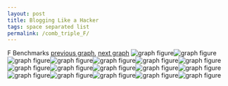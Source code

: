 ```yaml
---
layout: post
title: Blogging Like a Hacker
tags: space separated list
permalink: /comb_triple_F/
---
```


F Benchmarks
[previous graph](../comb_triple_EGG/), [next graph](../comb_triple_FACE/)
![graph figure](./images/triple/F/F-AVL_box.png)![graph figure](./images/triple/F/F-A_box.png)![graph figure](./images/triple/F/F-CYPHERD_box.png)![graph figure](./images/triple/F/F-EGG_box.png)![graph figure](./images/triple/F/F-FACE_box.png)![graph figure](./images/triple/F/F-FLOYD_box.png)![graph figure](./images/triple/F/F-F_box.png)![graph figure](./images/triple/F/F-H_box.png)![graph figure](./images/triple/F/F-JSOND_box.png)![graph figure](./images/triple/F/F-K_box.png)![graph figure](./images/triple/F/F-O_box.png)![graph figure](./images/triple/F/F-PDFD_box.png)![graph figure](./images/triple/F/F-RB_box.png)![graph figure](./images/triple/F/F-ROD_box.png)![graph figure](./images/triple/F/F-SMATRIX_box.png)![graph figure](./images/triple/F/F-SORTD_box.png)![graph figure](./images/triple/F/F-ZB_box.png)
